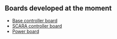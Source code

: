 ## Boards developed at the moment

- [Base controller board](https://oshwlab.com/joseacisnerosm1/homebase-atmega2560)
- [SCARA controller board](https://easyeda.com/a00831510/brazo_home_arduinomega)
- [Power board](https://oshwlab.com/a00830708/placaalimentacioncopia)